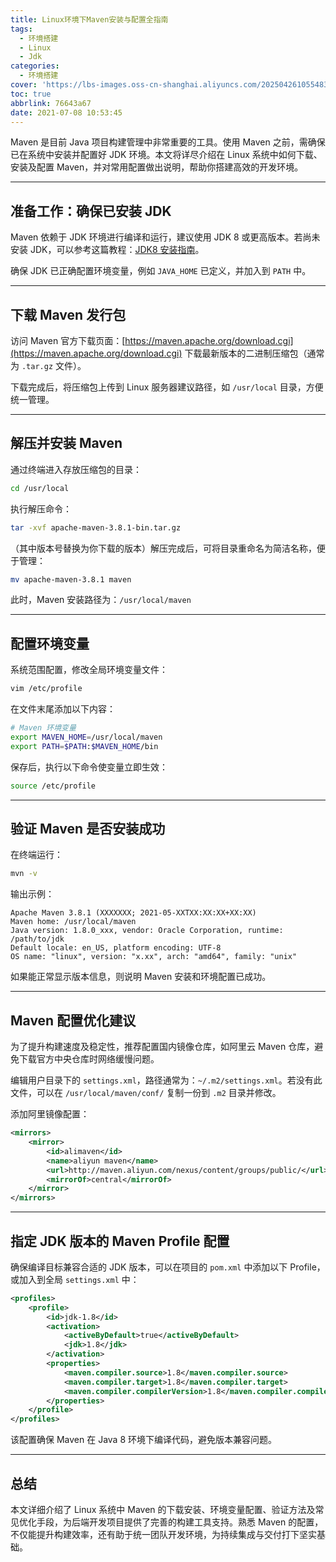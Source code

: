 ```yaml
---
title: Linux环境下Maven安装与配置全指南
tags:
  - 环境搭建
  - Linux
  - Jdk
categories:
  - 环境搭建
cover: 'https://lbs-images.oss-cn-shanghai.aliyuncs.com/202504261055483.png'
toc: true
abbrlink: 76643a67
date: 2021-07-08 10:53:45
---
```


Maven 是目前 Java 项目构建管理中非常重要的工具。使用 Maven 之前，需确保已在系统中安装并配置好 JDK 环境。本文将详尽介绍在 Linux 系统中如何下载、安装及配置 Maven，并对常用配置做出说明，帮助你搭建高效的开发环境。

<!-- more -->

---

## 准备工作：确保已安装 JDK

Maven 依赖于 JDK 环境进行编译和运行，建议使用 JDK 8 或更高版本。若尚未安装 JDK，可以参考这篇教程：[JDK8 安装指南](https://juejin.cn/post/6973879678335451172)。

确保 JDK 已正确配置环境变量，例如 `JAVA_HOME` 已定义，并加入到 `PATH` 中。

---

## 下载 Maven 发行包

访问 Maven 官方下载页面：[https://maven.apache.org/download.cgi](https://maven.apache.org/download.cgi) 下载最新版本的二进制压缩包（通常为 `.tar.gz` 文件）。

下载完成后，将压缩包上传到 Linux 服务器建议路径，如 `/usr/local` 目录，方便统一管理。

---

## 解压并安装 Maven

通过终端进入存放压缩包的目录：

```bash
cd /usr/local
```

执行解压命令：

```bash
tar -xvf apache-maven-3.8.1-bin.tar.gz
```

（其中版本号替换为你下载的版本）解压完成后，可将目录重命名为简洁名称，便于管理：

```bash
mv apache-maven-3.8.1 maven
```

此时，Maven 安装路径为：`/usr/local/maven`

---

## 配置环境变量

系统范围配置，修改全局环境变量文件：

```bash
vim /etc/profile
```

在文件末尾添加以下内容：

```bash
# Maven 环境变量
export MAVEN_HOME=/usr/local/maven
export PATH=$PATH:$MAVEN_HOME/bin
```

保存后，执行以下命令使变量立即生效：

```bash
source /etc/profile
```

---

## 验证 Maven 是否安装成功

在终端运行：

```bash
mvn -v
```

输出示例：

```
Apache Maven 3.8.1 (XXXXXXX; 2021-05-XXTXX:XX:XX+XX:XX)
Maven home: /usr/local/maven
Java version: 1.8.0_xxx, vendor: Oracle Corporation, runtime: /path/to/jdk
Default locale: en_US, platform encoding: UTF-8
OS name: "linux", version: "x.xx", arch: "amd64", family: "unix"
```

如果能正常显示版本信息，则说明 Maven 安装和环境配置已成功。

---

## Maven 配置优化建议

为了提升构建速度及稳定性，推荐配置国内镜像仓库，如阿里云 Maven 仓库，避免下载官方中央仓库时网络缓慢问题。

编辑用户目录下的 `settings.xml`，路径通常为：`~/.m2/settings.xml`。若没有此文件，可以在 `/usr/local/maven/conf/` 复制一份到 `.m2` 目录并修改。

添加阿里镜像配置：

```xml
<mirrors>
    <mirror>
        <id>alimaven</id>
        <name>aliyun maven</name>
        <url>http://maven.aliyun.com/nexus/content/groups/public/</url>
        <mirrorOf>central</mirrorOf>
    </mirror>
</mirrors>
```

---

## 指定 JDK 版本的 Maven Profile 配置

确保编译目标兼容合适的 JDK 版本，可以在项目的 `pom.xml` 中添加以下 Profile，或加入到全局 `settings.xml` 中：

```xml
<profiles>
    <profile>
        <id>jdk-1.8</id>
        <activation>
            <activeByDefault>true</activeByDefault>
            <jdk>1.8</jdk>
        </activation>
        <properties>
            <maven.compiler.source>1.8</maven.compiler.source>
            <maven.compiler.target>1.8</maven.compiler.target>
            <maven.compiler.compilerVersion>1.8</maven.compiler.compilerVersion>
        </properties>
    </profile>
</profiles>
```

该配置确保 Maven 在 Java 8 环境下编译代码，避免版本兼容问题。

---

## 总结

本文详细介绍了 Linux 系统中 Maven 的下载安装、环境变量配置、验证方法及常见优化手段，为后端开发项目提供了完善的构建工具支持。熟悉 Maven 的配置，不仅能提升构建效率，还有助于统一团队开发环境，为持续集成与交付打下坚实基础。